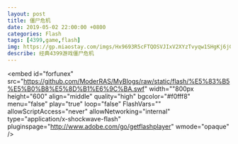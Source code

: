 ```yaml
---
layout: post
title: 僵尸危机
date: 2019-05-02 22:00:00 +0800
categories: Flash
tags: [4399,game,flash]
img: https://gp.miaostay.com/imgs/Hx9693R5cFTQOSVJIxV2XYzTvyqw1SHgKj6jGHBHjB5MzF9TIrCYL3E1wiVuei5LdCVf3TAIeFV-XrR8p_YaqKyZQrGbXxB6YEKucRfbHrG86e4Sbmhf6-NSW7sAdKIj2ncmypG4nxw72sD-zTNldwqDmV2mYhqHpgARCpJPxUMc9iKsXdW0Pe9iR_mxPtxIW72I4cX25D2L68FQShy7l8cD78EoD4SQXd692FPXZdQICTFlzQ1AMu1bUjn2LbVEi9JY3W1guO5EZcJWslWVBTZcJygE2lKNcZspEW27WxDPOiDxmbROaxdUqXkVQmTM9uKYdiiOkcYG5LLe8uj5VBvyt3Nb1LeSoVSYiSvFfylsqV6Nd1qQ5JCqHKLNxEbB-r57cr1ktYXF-KEpecBKDMpUUdPsDiWuk4geN7nCxG9fPSgLTiw4IqWitOlZK8_WNBsSINYW7_UdKUx0Wp2RnEX0p7ZsH19V-idkcXKLVJXweW_XpV15LFG01riKPp-xTjDTm403PGfmcIBG2xdDsLwy_VhqOAJfkwmnslc2yApFpBmU65hRV2p4R9zOMmzg_vXYJ47X2OKhMlw3S85b8ZbqzAzQ0-muQHpzyEs7tp9TiEAjEbq7UQ5BCBiW2LBIDYHekd7N2QT3IBcyJaKTrg8raNF9vM7bZDoRM7yujaPYhdYFlYbZIa2x-0lWSDPZeouen7N2GSxqU_glhT-s4PTLAQ=w1435-h442-no
describe: 经典4399游戏僵尸危机
---
```


<object classid="clsid:d27cdb6e-ae6d-11cf-96b8-444553540000" width="100%" height="100%"
        codebase="http://fpdownload.macromedia.com/pub/shockwave/cabs/flash/swflash.cab#version=6,0,0,0">
        <param name="movie" value="https://github.com/ModerRAS/MyBlogs/raw/static/flash/%E5%83%B5%E5%B0%B8%E5%8D%B1%E6%9C%BA.swf">
        <param name="quality" value="high">
        <param name="bgcolor" value="#F0F0F0">
        <param name="menu" value="false">
        <param name="wmode" value="opaque"><!--Window|Opaque|Transparent-->
        <param name="FlashVars" value="">
        <param name="allowScriptAccess" value="never">
        <param value="internal" name="allowNetworking">
        <embed id="forfunex" src="https://github.com/ModerRAS/MyBlogs/raw/static/flash/%E5%83%B5%E5%B0%B8%E5%8D%B1%E6%9C%BA.swf"
            width=""800px
            height="600"
            align="middle"
            quality="high"
            bgcolor="#f0fff8"
            menu="false"
            play="true"
            loop="false"
            FlashVars=""
            allowScriptAccess="never"
            allowNetworking="internal"
            type="application/x-shockwave-flash"
            pluginspage="http://www.adobe.com/go/getflashplayer" wmode="opaque" />
    </object>